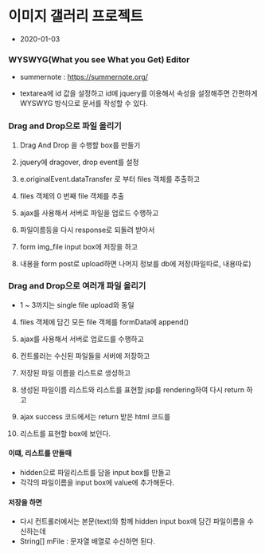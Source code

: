# 이미지 갤러리 프로젝트
* 2020-01-03

### WYSWYG(What you see What you Get) Editor
* summernote : https://summernote.org/

* textarea에 id 값을 설정하고 id에 jquery를 이용해서 속성을 설정해주면 간편하게 WYSWYG 방식으로 문서를 작성할 수 있다.

### Drag and Drop으로 파일 올리기
1. Drag And Drop 을 수행할 box를 만들기
2. jquery에 dragover, drop event를 설정
3. e.originalEvent.dataTransfer 로 부터 files 객체를 추출하고
4. files 객체의 0 번째 file 객체를 추출

5. ajax를 사용해서 서버로 파일을 업로드 수행하고
6. 파일이름등을 다시 response로 되돌려 받아서
7. form img_file input box에 저장을 하고

8. 내용을 form post로 upload하면 나머지 정보를 db에 저장(파일따로, 내용따로)

### Drag and Drop으로 여러개 파일 올리기
* 1 ~ 3까지는 single file upload와 동일
4. files 객체에 담긴 모든 file 객체를 formData에 append()

5. ajax를 사용해서 서버로 업로드를 수행하고
6. 컨트롤러는 수신된 파일들을 서버에 저장하고 
7. 저장된 파일 이름을 리스트로 생성하고 
8. 생성된 파일이름 리스트와 리스트를 표현할 jsp를 rendering하여 다시 return 하고
9. ajax success 코드에서는 return 받은 html 코드를
10. 리스트를 표현할 box에 보인다.

#### 이떄, 리스트를 만들때
* hidden으로 파일리스트를 담을 input box를 만들고
* 각각의 파일이름을 input box에 value에 추가해둔다.

#### 저장을 하면
* 다시 컨트롤러에서는 본문(text)와 함께 hidden input box에
담긴 파일이름을 수신하는데
* String[] mFile : 문자열 배열로 수신하면 된다. 